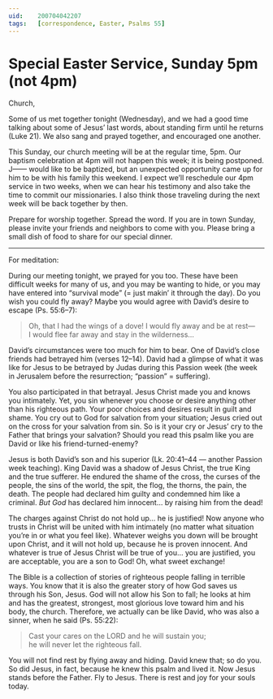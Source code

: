 ```yaml
---
uid:	200704042207
tags:	[correspondence, Easter, Psalms 55]
---
```

  
# Special Easter Service, Sunday 5pm (not 4pm)

Church,

Some of us met together tonight (Wednesday), and we had a good time talking about some of Jesus’ last words, about standing firm until he returns (Luke 21). We also sang and prayed together, and encouraged one another.

This Sunday, our church meeting will be at the regular time, 5pm. Our baptism celebration at 4pm will not happen this week; it is being postponed. J—— would like to be baptized, but an unexpected opportunity came up for him to be with his family this weekend. I expect we’ll reschedule our 4pm service in two weeks, when we can hear his testimony and also take the time to commit our missionaries. I also think those traveling during the next week will be back together by then.

Prepare for worship together. Spread the word. If you are in town Sunday, please invite your friends and neighbors to come with you. Please bring a small dish of food to share for our special dinner.

---- 

For meditation:

During our meeting tonight, we prayed for you too. These have been difficult weeks for many of us, and you may be wanting to hide, or you may have entered into “survival mode” (= just makin’ it through the day). Do you wish you could fly away? Maybe you would agree with David’s desire to escape (Ps. 55:6–7):

> Oh, that I had the wings of a dove! I would fly away and be at rest—  
> I would flee far away and stay in the wilderness…

David’s circumstances were too much for him to bear. One of David’s close friends had betrayed him (verses 12–14). David had a glimpse of what it was like for Jesus to be betrayed by Judas during this Passion week (the week in Jerusalem before the resurrection; “passion” = suffering).

You also participated in that betrayal. Jesus Christ made you and knows you intimately. Yet, you sin whenever you choose or desire anything other than his righteous path. Your poor choices and desires result in guilt and shame. You cry out to God for salvation from your situation; Jesus cried out on the cross for your salvation from sin. So is it your cry or Jesus’ cry to the Father that brings your salvation? Should you read this psalm like you are David or like his friend-turned-enemy?

Jesus is both David’s son and his superior (Lk. 20:41–44 — another Passion week teaching). King David was a shadow of Jesus Christ, the true King and the true sufferer. He endured the shame of the cross, the curses of the people, the sins of the world, the spit, the flog, the thorns, the pain, the death. The people had declared him guilty and condemned him like a criminal. *But God* has declared him innocent… by raising him from the dead!

The charges against Christ do not hold up… he is justified! Now anyone who trusts in Christ will be united with him intimately (no matter what situation you’re in or what you feel like). Whatever weighs you down will be brought upon Christ, and it will not hold up, because he is proven innocent. And whatever is true of Jesus Christ will be true of you… you are justified, you are acceptable, you are a son to God! Oh, what sweet exchange!

The Bible is a collection of stories of righteous people falling in terrible ways. You know that it is also the greater story of how God saves us through his Son, Jesus. God will not allow his Son to fall; he looks at him and has the greatest, strongest, most glorious love toward him and his body, the church. Therefore, we actually can be like David, who was also a sinner, when he said (Ps. 55:22):

> Cast your cares on the LORD and he will sustain you;  
> he will never let the righteous fall.

You will not find rest by flying away and hiding. David knew that; so do you. So did Jesus, in fact, because he knew this psalm and lived it. Now Jesus stands before the Father. Fly to Jesus. There is rest and joy for your souls today.
